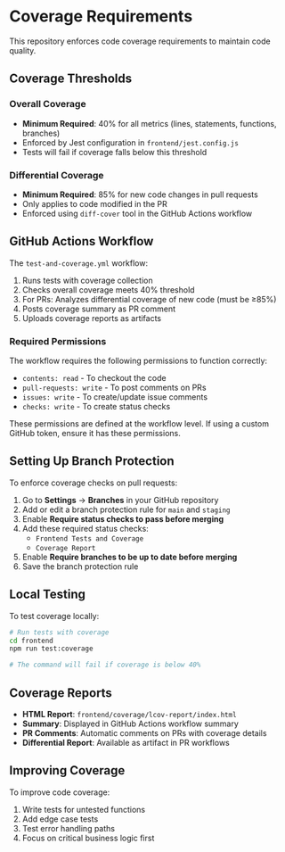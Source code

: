 # Coverage Requirements

This repository enforces code coverage requirements to maintain code quality.

## Coverage Thresholds

### Overall Coverage
- **Minimum Required**: 40% for all metrics (lines, statements, functions, branches)
- Enforced by Jest configuration in `frontend/jest.config.js`
- Tests will fail if coverage falls below this threshold

### Differential Coverage
- **Minimum Required**: 85% for new code changes in pull requests
- Only applies to code modified in the PR
- Enforced using `diff-cover` tool in the GitHub Actions workflow

## GitHub Actions Workflow

The `test-and-coverage.yml` workflow:
1. Runs tests with coverage collection
2. Checks overall coverage meets 40% threshold
3. For PRs: Analyzes differential coverage of new code (must be ≥85%)
4. Posts coverage summary as PR comment
5. Uploads coverage reports as artifacts

### Required Permissions

The workflow requires the following permissions to function correctly:
- `contents: read` - To checkout the code
- `pull-requests: write` - To post comments on PRs
- `issues: write` - To create/update issue comments
- `checks: write` - To create status checks

These permissions are defined at the workflow level. If using a custom GitHub token, ensure it has these permissions.

## Setting Up Branch Protection

To enforce coverage checks on pull requests:

1. Go to **Settings** → **Branches** in your GitHub repository
2. Add or edit a branch protection rule for `main` and `staging`
3. Enable **Require status checks to pass before merging**
4. Add these required status checks:
   - `Frontend Tests and Coverage`
   - `Coverage Report`
5. Enable **Require branches to be up to date before merging**
6. Save the branch protection rule

## Local Testing

To test coverage locally:

```bash
# Run tests with coverage
cd frontend
npm run test:coverage

# The command will fail if coverage is below 40%
```

## Coverage Reports

- **HTML Report**: `frontend/coverage/lcov-report/index.html`
- **Summary**: Displayed in GitHub Actions workflow summary
- **PR Comments**: Automatic comments on PRs with coverage details
- **Differential Report**: Available as artifact in PR workflows

## Improving Coverage

To improve code coverage:
1. Write tests for untested functions
2. Add edge case tests
3. Test error handling paths
4. Focus on critical business logic first
